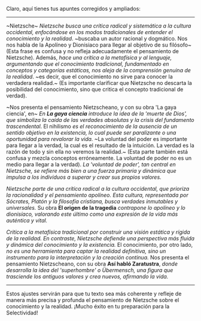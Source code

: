 Claro, aquí tienes tus apuntes corregidos y ampliados:

---

~Nietzsche~ _Nietzsche_ _busca una crítica radical y sistemática a la cultura occidental, enfocándose en los modos tradicionales de entender el conocimiento y la realidad_. ~buscaba un autor racional y dogmático. Nos nos habla de la Apolíneo y Dionisiaco para llegar al objetivo de su filósofo~ (Esta frase es confusa y no refleja adecuadamente el pensamiento de Nietzsche). Además, _hace una crítica a la metafísica y al lenguaje, argumentando que el conocimiento tradicional, fundamentado en conceptos y categorías estáticas, nos aleja de la comprensión genuina de la realidad_. ~es decir, que el conocimiento no sirve para conocer la verdadera realidad.~ (Es importante clarificar que Nietzsche no descarta la posibilidad del conocimiento, sino que critica el concepto tradicional de verdad).

~Nos presenta el pensamiento Nietzscheano, y con su obra 'La gaya ciencia', en~ _En **La gaya ciencia** introduce la idea de la 'muerte de Dios', que simboliza la caída de las verdades absolutas y la crisis del fundamento trascendental_. El nihilismo _es el reconocimiento de la ausencia de un sentido objetivo en la existencia, lo cual puede ser paralizante o una oportunidad para revalorar la vida._ ~La voluntad del poder es importante para llegar a la verdad, la cual es el resultado de la intuición. La verdad es la razón de todo y sin ella no veremos la realidad.~ (Esta parte también está confusa y mezcla conceptos erróneamente. La voluntad de poder no es un medio para llegar a la verdad). _La 'voluntad de poder', tan central en Nietzsche, se refiere más bien a una fuerza primaria y dinámica que impulsa a los individuos a superar y crear sus propios valores._

_Nietzsche parte de una crítica radical a la cultura occidental, que prioriza la racionalidad y el pensamiento apolíneo. Esta cultura, representada por Sócrates, Platón y la filosofía cristiana, busca verdades inmutables y universales._ Su obra **El origen de la tragedia** _contrapone lo apolíneo y lo dionisíaco, valorando este último como una expresión de la vida más auténtica y vital._

_Critica a la metafísica tradicional por construir una visión estática y rígida de la realidad. En contraste, Nietzsche defiende una perspectiva más fluida y dinámica del conocimiento y la existencia._ El conocimiento, por otro lado, _no es una herramienta para captar la realidad definitiva, sino un instrumento para la interpretación y la creación continua._ Nos presenta el pensamiento Nietzscheano, con su obra **Así habló Zaratustra**, _donde desarrolla la idea del 'superhombre' o Übermensch, una figura que trasciende los antiguos valores y crea nuevos, afirmando la vida._
   
---

Estos ajustes servirán para que tu texto sea más coherente y refleje de manera más precisa y profunda el pensamiento de Nietzsche sobre el conocimiento y la realidad. ¡Mucho éxito en tu preparación para la Selectividad!